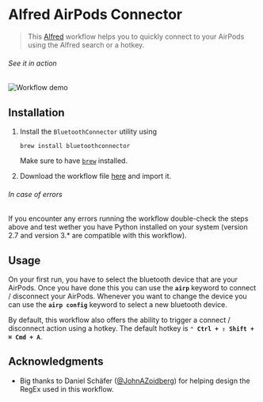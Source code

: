 # Alfred AirPods Connector

> This [Alfred](https://www.alfredapp.com/) workflow helps you to quickly connect to your AirPods using the Alfred search or a hotkey.

###### See it in action
![Workflow demo](https://github.com/mariuskiessling/alfred-airpods-connector/raw/master/demo.gif "Workflow demo")

## Installation
1) Install the `BluetoothConnector` utility using
   ```
   brew install bluetoothconnector
   ```
   Make sure to have [`brew`](https://brew.sh/) installed.

2) Download the workflow file [here]() and import it.

###### In case of errors
If you encounter any errors running the workflow double-check the steps above and test wether you have Python installed on your system (version 2.7 and version 3.* are compatible with this workflow).

## Usage
On your first run, you have to select the bluetooth device that are your AirPods. Once you have done this you can use the **`airp`** keyword to connect / disconnect your AirPods. Whenever you want to change the device you can use the **`airp config`** keyword to select a new bluetooth device.

By default, this workflow also offers the ability to trigger a connect / disconnect action using a hotkey. The default hotkey is **`⌃ Ctrl + ⇧ Shift + ⌘ Cmd + A`**.

## Acknowledgments 
* Big thanks to Daniel Schäfer ([@JohnAZoidberg](https://github.com/JohnAZoidberg)) for helping design the RegEx used in this workflow.
